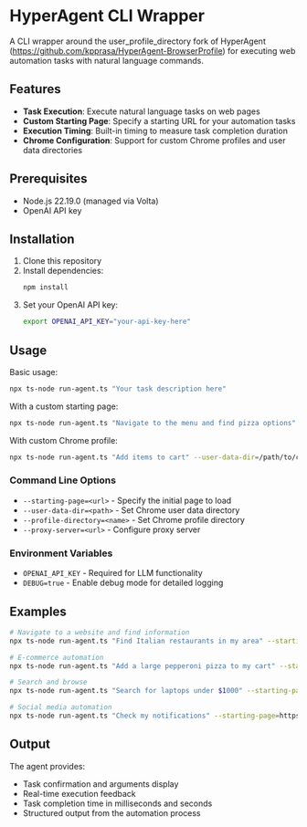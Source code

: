 # HyperAgent CLI Wrapper

A CLI wrapper around the user_profile_directory fork of HyperAgent (https://github.com/kpprasa/HyperAgent-BrowserProfile) for executing web automation tasks with natural language commands.

## Features

- **Task Execution**: Execute natural language tasks on web pages
- **Custom Starting Page**: Specify a starting URL for your automation tasks
- **Execution Timing**: Built-in timing to measure task completion duration
- **Chrome Configuration**: Support for custom Chrome profiles and user data directories

## Prerequisites

- Node.js 22.19.0 (managed via Volta)
- OpenAI API key

## Installation

1. Clone this repository
2. Install dependencies:
   ```bash
   npm install
   ```
3. Set your OpenAI API key:
   ```bash
   export OPENAI_API_KEY="your-api-key-here"
   ```

## Usage

Basic usage:

```bash
npx ts-node run-agent.ts "Your task description here"
```

With a custom starting page:

```bash
npx ts-node run-agent.ts "Navigate to the menu and find pizza options" --starting-page=https://example.com
```

With custom Chrome profile:

```bash
npx ts-node run-agent.ts "Add items to cart" --user-data-dir=/path/to/chrome/data --profile-directory="Profile 2"
```

### Command Line Options

- `--starting-page=<url>` - Specify the initial page to load
- `--user-data-dir=<path>` - Set Chrome user data directory
- `--profile-directory=<name>` - Set Chrome profile directory
- `--proxy-server=<url>` - Configure proxy server

### Environment Variables

- `OPENAI_API_KEY` - Required for LLM functionality
- `DEBUG=true` - Enable debug mode for detailed logging

## Examples

```bash
# Navigate to a website and find information
npx ts-node run-agent.ts "Find Italian restaurants in my area" --starting-page=https://doordash.com

# E-commerce automation
npx ts-node run-agent.ts "Add a large pepperoni pizza to my cart" --starting-page=https://dominos.com

# Search and browse
npx ts-node run-agent.ts "Search for laptops under $1000" --starting-page=https://amazon.com

# Social media automation
npx ts-node run-agent.ts "Check my notifications" --starting-page=https://twitter.com
```

## Output

The agent provides:

- Task confirmation and arguments display
- Real-time execution feedback
- Task completion time in milliseconds and seconds
- Structured output from the automation process

